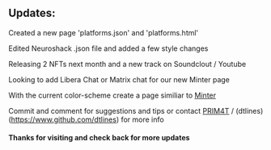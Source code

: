 ## Updates:
 
 Created a new page 'platforms.json' and 'platforms.html'
 
 Edited Neuroshack .json file and added a few style changes
 
 Releasing 2 NFTs next month and a new track on Soundclout / Youtube
 
 Looking to add Libera Chat or Matrix chat for our new Minter page
 
 With the current color-scheme create a page similiar to [Minter](https://prim4t.github.io/neuroshack/Minter/index)
 
 Commit and comment for suggestions and tips or contact [PRIM4T](https://primat.art) / (dtlines)(https://www.github.com/dtlines) for more info
 
 #### Thanks for visiting and check back for more updates


